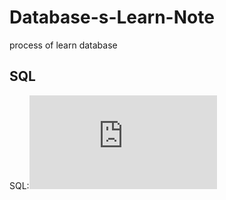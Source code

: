 # Database-s-Learn-Note
process of learn database

## SQL
SQL:![SQL's pre(SQL初探)](https://github.com/wnz27/Database-s-Learn-Note/blob/master/SQL's%20pre.md)
